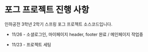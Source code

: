 # 포그 프로젝트 진행 사항
인하공전 3학년 2학기 스프링 포그 프로젝트 소스코드입니다.

- 11/26 - 소셜로그인, 마이페이지 header, footer 완료 / 메인페이지 작업중

- 11/23 - 프로젝트 세팅
